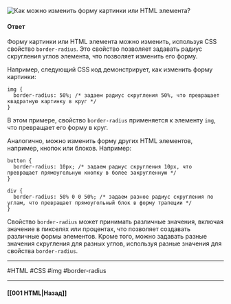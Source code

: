 ![Как можно изменить форму картинки или HTML элемента?](https://youtu.be/xIGp2FCxqj0?t=163)

#### Ответ

Форму картинки или HTML элемента можно изменить, используя CSS свойство `border-radius`. Это свойство позволяет задавать радиус скругления углов элемента, что позволяет изменить его форму.

Например, следующий CSS код демонстрирует, как изменить форму картинки:

```
img {
  border-radius: 50%; /* задаем радиус скругления 50%, что превращает квадратную картинку в круг */
}
```

В этом примере, свойство `border-radius` применяется к элементу `img`, что превращает его форму в круг.

Аналогично, можно изменить форму других HTML элементов, например, кнопок или блоков. Например:

```
button {
  border-radius: 10px; /* задаем радиус скругления 10px, что превращает прямоугольную кнопку в более закругленную */
}

div {
  border-radius: 50% 0 0 50%; /* задаем разное радиус скругления по углам, что превращает прямоугольный блок в форму трапеции */
}
```

Свойство `border-radius` может принимать различные значения, включая значение в пикселях или процентах, что позволяет создавать различные формы элементов. Кроме того, можно задавать разные значения скругления для разных углов, используя разные значения для свойства `border-radius`.

___
#HTML #CSS #img #border-radius

___

#### [[001 HTML|Назад]]